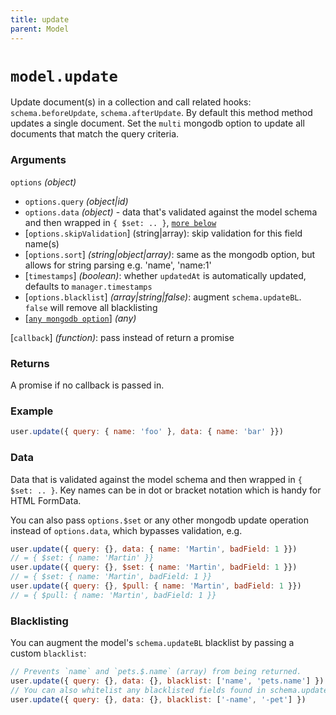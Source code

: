 ```yaml
---
title: update
parent: Model
---
```


# `model.update`

Update document(s) in a collection and call related hooks: `schema.beforeUpdate`,  `schema.afterUpdate`. By default this method method updates a single document. Set the `multi` mongodb option to update all documents that match the query criteria.

### Arguments

`options` *(object)*

- `options.query` *(object\|id)*
- `options.data` *(object)* - data that's validated against the model schema and then wrapped in `{ $set: .. }`, [`more below`](#data)
- [`options.skipValidation`] (string\|array): skip validation for this field name(s)
- [`options.sort`] *(string\|object\|array)*: same as the mongodb option, but  allows for string parsing e.g. 'name', 'name:1'
- [`timestamps`] *(boolean)*: whether `updatedAt` is automatically updated, defaults to `manager.timestamps`
- [`options.blacklist`] *(array\|string\|false)*: augment `schema.updateBL`. `false` will remove all blacklisting
- [[`any mongodb option`](http://mongodb.github.io/node-mongodb-native/3.2/api/Collection.html#update)] *(any)*

[`callback`] *(function)*: pass instead of return a promise

### Returns

A promise if no callback is passed in.

### Example

```js
user.update({ query: { name: 'foo' }, data: { name: 'bar' }})
```

### Data

Data that is validated against the model schema and then wrapped in `{ $set: .. }`. Key names can be in dot or bracket notation which is handy for HTML FormData.

You can also pass `options.$set` or any other mongodb update operation instead of `options.data`, which bypasses validation, e.g.

```js
user.update({ query: {}, data: { name: 'Martin', badField: 1 }})
// = { $set: { name: 'Martin' }}
user.update({ query: {}, $set: { name: 'Martin', badField: 1 }})
// = { $set: { name: 'Martin', badField: 1 }}
user.update({ query: {}, $pull: { name: 'Martin', badField: 1 }})
// = { $pull: { name: 'Martin', badField: 1 }}
```

### Blacklisting

You can augment the model's `schema.updateBL` blacklist by passing a custom `blacklist`:

```js
// Prevents `name` and `pets.$.name` (array) from being returned.
user.update({ query: {}, data: {}, blacklist: ['name', 'pets.name'] })
// You can also whitelist any blacklisted fields found in schema.updateBL
user.update({ query: {}, data: {}, blacklist: ['-name', '-pet'] })
